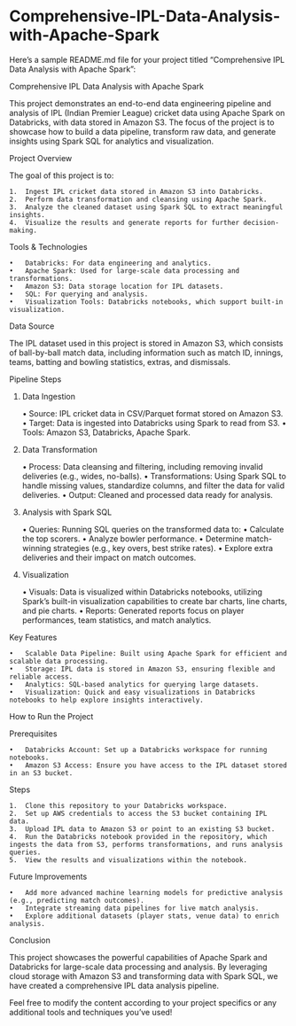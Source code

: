 # Comprehensive-IPL-Data-Analysis-with-Apache-Spark

Here’s a sample README.md file for your project titled “Comprehensive IPL Data Analysis with Apache Spark”:

Comprehensive IPL Data Analysis with Apache Spark

This project demonstrates an end-to-end data engineering pipeline and analysis of IPL (Indian Premier League) cricket data using Apache Spark on Databricks, with data stored in Amazon S3. The focus of the project is to showcase how to build a data pipeline, transform raw data, and generate insights using Spark SQL for analytics and visualization.

Project Overview

The goal of this project is to:

	1.	Ingest IPL cricket data stored in Amazon S3 into Databricks.
	2.	Perform data transformation and cleansing using Apache Spark.
	3.	Analyze the cleaned dataset using Spark SQL to extract meaningful insights.
	4.	Visualize the results and generate reports for further decision-making.

Tools & Technologies

	•	Databricks: For data engineering and analytics.
	•	Apache Spark: Used for large-scale data processing and transformations.
	•	Amazon S3: Data storage location for IPL datasets.
	•	SQL: For querying and analysis.
	•	Visualization Tools: Databricks notebooks, which support built-in visualization.

Data Source

The IPL dataset used in this project is stored in Amazon S3, which consists of ball-by-ball match data, including information such as match ID, innings, teams, batting and bowling statistics, extras, and dismissals.

Pipeline Steps

1. Data Ingestion

	•	Source: IPL cricket data in CSV/Parquet format stored on Amazon S3.
	•	Target: Data is ingested into Databricks using Spark to read from S3.
	•	Tools: Amazon S3, Databricks, Apache Spark.

2. Data Transformation

	•	Process: Data cleansing and filtering, including removing invalid deliveries (e.g., wides, no-balls).
	•	Transformations: Using Spark SQL to handle missing values, standardize columns, and filter the data for valid deliveries.
	•	Output: Cleaned and processed data ready for analysis.

3. Analysis with Spark SQL

	•	Queries: Running SQL queries on the transformed data to:
	•	Calculate the top scorers.
	•	Analyze bowler performance.
	•	Determine match-winning strategies (e.g., key overs, best strike rates).
	•	Explore extra deliveries and their impact on match outcomes.

4. Visualization

	•	Visuals: Data is visualized within Databricks notebooks, utilizing Spark’s built-in visualization capabilities to create bar charts, line charts, and pie charts.
	•	Reports: Generated reports focus on player performances, team statistics, and match analytics.

Key Features

	•	Scalable Data Pipeline: Built using Apache Spark for efficient and scalable data processing.
	•	Storage: IPL data is stored in Amazon S3, ensuring flexible and reliable access.
	•	Analytics: SQL-based analytics for querying large datasets.
	•	Visualization: Quick and easy visualizations in Databricks notebooks to help explore insights interactively.

How to Run the Project

Prerequisites

	•	Databricks Account: Set up a Databricks workspace for running notebooks.
	•	Amazon S3 Access: Ensure you have access to the IPL dataset stored in an S3 bucket.

Steps

	1.	Clone this repository to your Databricks workspace.
	2.	Set up AWS credentials to access the S3 bucket containing IPL data.
	3.	Upload IPL data to Amazon S3 or point to an existing S3 bucket.
	4.	Run the Databricks notebook provided in the repository, which ingests the data from S3, performs transformations, and runs analysis queries.
	5.	View the results and visualizations within the notebook.

Future Improvements

	•	Add more advanced machine learning models for predictive analysis (e.g., predicting match outcomes).
	•	Integrate streaming data pipelines for live match analysis.
	•	Explore additional datasets (player stats, venue data) to enrich analysis.

Conclusion

This project showcases the powerful capabilities of Apache Spark and Databricks for large-scale data processing and analysis. By leveraging cloud storage with Amazon S3 and transforming data with Spark SQL, we have created a comprehensive IPL data analysis pipeline.

Feel free to modify the content according to your project specifics or any additional tools and techniques you’ve used!
